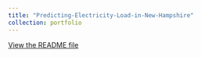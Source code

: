 ```yaml
---
title: "Predicting-Electricity-Load-in-New-Hampshire"
collection: portfolio
---
```

[View the README file](./portfolio-3.md)